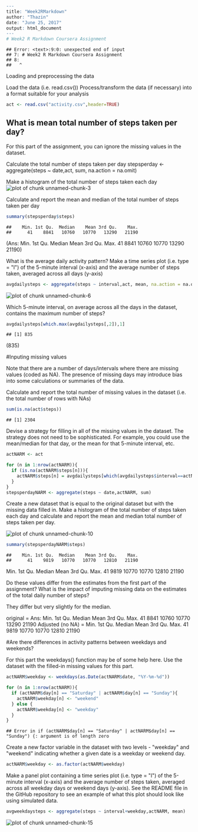 

```r
---
title: "Week2RMarkdown"
author: "Thazin"
date: "June 25, 2017"
output: html_document
---
# Week2 R Markdown Coursera Assignment
```

```
## Error: <text>:9:0: unexpected end of input
## 7: # Week2 R Markdown Coursera Assignment
## 8: 
##   ^
```


Loading and preprocessing the data

Load the data (i.e. read.csv())
Process/transform the data (if necessary) into a format suitable for your analysis

```r
act <- read.csv("activity.csv",header=TRUE)
```


## What is mean total number of steps taken per day?

For this part of the assignment, you can ignore the missing values in the dataset.

Calculate the total number of steps taken per day stepsperday <- aggregate(steps ~ date,act, sum, na.action = na.omit)

Make a histogram of the total number of steps taken each day 
![plot of chunk unnamed-chunk-3](figure/unnamed-chunk-3-1.png)


Calculate and report the mean and median of the total number of steps taken per day

```r
summary(stepsperday$steps)
```

```
##    Min. 1st Qu.  Median    Mean 3rd Qu.    Max. 
##      41    8841   10760   10770   13290   21190
```
(Ans: Min. 1st Qu.  Median    Mean 3rd Qu.    Max. 
       41    8841   10760   10770   13290   21190)

What is the average daily activity pattern?
Make a time series plot (i.e. type = "l") of the 5-minute interval (x-axis) and 
the average number of steps taken, averaged across all days (y-axis)


```r
avgdailysteps <- aggregate(steps ~ interval,act, mean, na.action = na.omit)
```


![plot of chunk unnamed-chunk-6](figure/unnamed-chunk-6-1.png)

Which 5-minute interval, on average across all the days in the dataset, contains the maximum number of steps?

```r
avgdailysteps[which.max(avgdailysteps[,2]),1]
```

```
## [1] 835
```
(835)

#Inputing missing values

Note that there are a number of days/intervals where there are missing values (coded as NA). The presence of missing days may introduce bias into some calculations or summaries of the data.

Calculate and report the total number of missing values in the dataset (i.e. the total number of rows with NAs)


```r
sum(is.na(act$steps))
```

```
## [1] 2304
```

Devise a strategy for filling in all of the missing values in the dataset. The strategy does not need to be sophisticated. For example, you could use the mean/median for that day, or the mean for that 5-minute interval, etc.


```r
actNARM <- act

for (n in 1:nrow(actNARM)){
  if (is.na(actNARM$steps[n])){
    actNARM$steps[n] = avgdailysteps[which(avgdailysteps$interval==actNARM$interval[n]),2]
  }
}
stepsperdayNARM <- aggregate(steps ~ date,actNARM, sum)
```

Create a new dataset that is equal to the original dataset but with the missing data filled in. Make a histogram of the total number of steps taken each day and calculate and report the mean and median total number of steps taken per day.

![plot of chunk unnamed-chunk-10](figure/unnamed-chunk-10-1.png)


```r
summary(stepsperdayNARM$steps)
```

```
##    Min. 1st Qu.  Median    Mean 3rd Qu.    Max. 
##      41    9819   10770   10770   12810   21190
```

Min. 1st Qu.  Median    Mean 3rd Qu.    Max. 
41    9819   10770   10770   12810   21190 

Do these values differ from the estimates from the first part of the assignment? What is the impact of imputing missing data on the estimates of the total daily number of steps?

They differ but very slightly for the median.

 original = 
 Ans: Min. 1st Qu.  Median    Mean 3rd Qu.    Max. 
       41    8841   10760   10770   13290   21190
 Adjusted (no NA) = 
      Min. 1st Qu.  Median    Mean 3rd Qu.    Max. 
       41    9819   10770   10770   12810   21190 

#Are there differences in activity patterns between weekdays and weekends?

For this part the weekdays() function may be of some help here. Use the dataset with the filled-in missing values for this part.

```r
actNARM$weekday <- weekdays(as.Date(actNARM$date, "%Y-%m-%d"))

for (n in 1:nrow(actNARM)){
  if (actNARM$day[n] == "Saturday" | actNARM$day[n] == "Sunday"){
    actNARM$weekday[n] <- "weekend"
  } else {
    actNARM$weekday[n] <- "weekday"
  }
}
```

```
## Error in if (actNARM$day[n] == "Saturday" | actNARM$day[n] == "Sunday") {: argument is of length zero
```

Create a new factor variable in the dataset with two levels - "weekday" and "weekend" indicating whether a given date is a weekday or weekend day.


```r
actNARM$weekday <- as.factor(actNARM$weekday)
```

Make a panel plot containing a time series plot (i.e. type = "l") of the  5-minute interval (x-axis) and the average number of steps taken, averaged across all weekday days or weekend days (y-axis). See the README file in the GitHub repository to see an example of what this plot should look like  using simulated data.


```r
avgweekdaysteps <- aggregate(steps ~ interval+weekday,actNARM, mean)
```

![plot of chunk unnamed-chunk-15](figure/unnamed-chunk-15-1.png)
```

